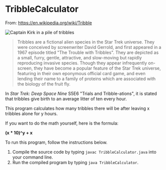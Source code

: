 # TribbleCalculator

From: https://en.wikipedia.org/wiki/Tribble

![Captain Kirk in a pile of tribbles](https://upload.wikimedia.org/wikipedia/en/5/50/ST_TroubleWithTribbles.jpg)

>Tribbles are a fictional alien species in the Star Trek universe. They were conceived by screenwriter
>David Gerrold, and first appeared in a 1967 episode titled "The Trouble with Tribbles". They are depicted
>as a small, furry, gentle, attractive, and slow-moving but rapidly reproducing invasive species. Though
>they appear infrequently on-screen, they have become a popular feature of the Star Trek universe, featuring
>in their own eponymous official card game, and even lending their name to a family of proteins which are
>associated with the biology of the fruit fly.

In *Star Trek: Deep Space Nine* S5E6 "Trials and Tribble-ations", it is stated that tribbles give birth to an
average litter of ten every hour.

This program calculates how many tribbles there will be after leaving x tribbles alone for y hours.

If you want to do the math yourself, here is the formula:

**(x * 10)^y + x**

To run this program, follow the instructions below.

1.  Compile the source code by typing `javac TribbleCalculator.java` into your command line.
2.  Run the compiled program by typing `java TribbleCalculator`.

